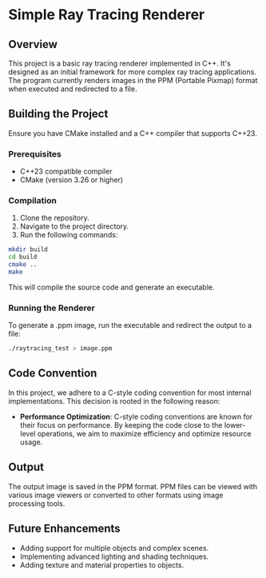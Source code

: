 
# Simple Ray Tracing Renderer

## Overview
This project is a basic ray tracing renderer implemented in C++. It's designed as an initial framework for more complex ray tracing applications. The program currently renders images in the PPM (Portable Pixmap) format when executed and redirected to a file.

## Building the Project
Ensure you have CMake installed and a C++ compiler that supports C++23.

### Prerequisites
- C++23 compatible compiler
- CMake (version 3.26 or higher)

### Compilation
1. Clone the repository.
2. Navigate to the project directory.
3. Run the following commands:

```bash
mkdir build
cd build
cmake ..
make
```

This will compile the source code and generate an executable.

### Running the Renderer
To generate a .ppm image, run the executable and redirect the output to a file:

```bash
./raytracing_test > image.ppm
```

## Code Convention

In this project, we adhere to a C-style coding convention for most internal implementations. This decision is rooted in the following reason:

- **Performance Optimization**: C-style coding conventions are known for their focus on performance. By keeping the code close to the lower-level operations, we aim to maximize efficiency and optimize resource usage.


## Output
The output image is saved in the PPM format. PPM files can be viewed with various image viewers or converted to other formats using image processing tools.

## Future Enhancements
- Adding support for multiple objects and complex scenes.
- Implementing advanced lighting and shading techniques.
- Adding texture and material properties to objects.
